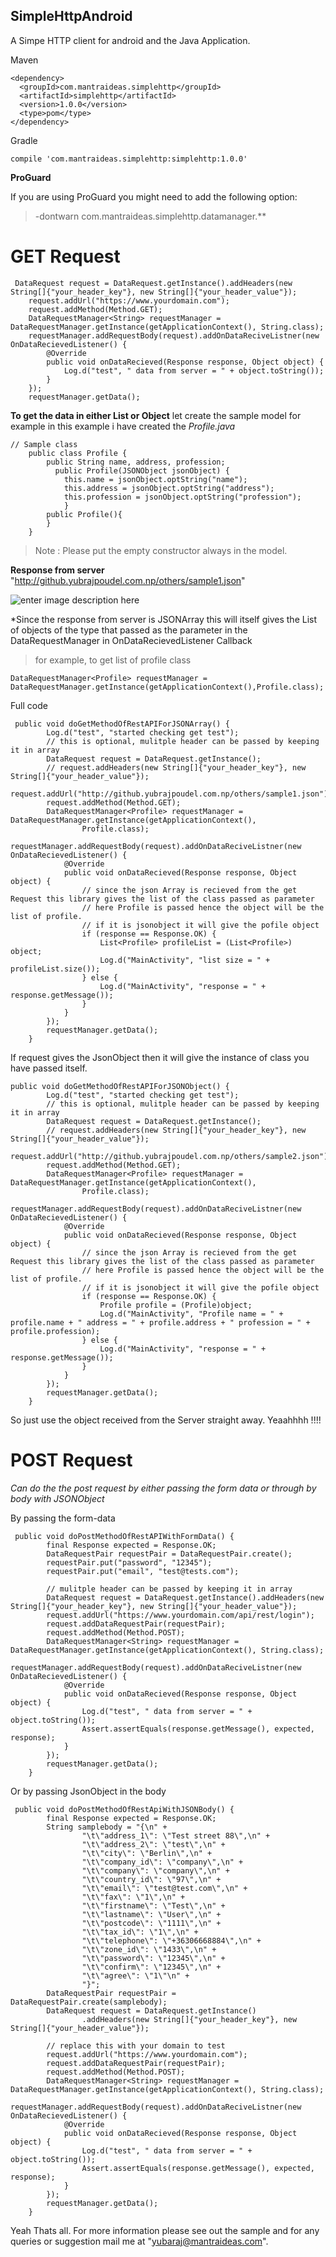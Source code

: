 

SimpleHttpAndroid
-------------

A Simpe HTTP client for android and the Java Application.

Maven


    <dependency>
      <groupId>com.mantraideas.simplehttp</groupId>
      <artifactId>simplehttp</artifactId>
      <version>1.0.0</version>
      <type>pom</type>
    </dependency>

Gradle

    compile 'com.mantraideas.simplehttp:simplehttp:1.0.0'

**ProGuard**

If you are using ProGuard you might need to add the following option:
> -dontwarn com.mantraideas.simplehttp.datamanager.** 


**GET Request**
=============

>  

 

     DataRequest request = DataRequest.getInstance().addHeaders(new String[]{"your_header_key"}, new String[]{"your_header_value"});
        request.addUrl("https://www.yourdomain.com");
        request.addMethod(Method.GET);
        DataRequestManager<String> requestManager = DataRequestManager.getInstance(getApplicationContext(), String.class);
        requestManager.addRequestBody(request).addOnDataReciveListner(new OnDataRecievedListener() {
            @Override
            public void onDataRecieved(Response response, Object object) {
                Log.d("test", " data from server = " + object.toString());
            }
        });
        requestManager.getData();
**To get the data in either List or Object**
let create the sample model for example in this example i have created the *Profile.java*
> 

    // Sample class
        public class Profile {
            public String name, address, profession;
              public Profile(JSONObject jsonObject) {
                this.name = jsonObject.optString("name");
                this.address = jsonObject.optString("address");
                this.profession = jsonObject.optString("profession");
                }
            public Profile(){   
            }
        }
       
> Note : Please put the empty constructor always in the model.
       
**Response from server** "http://github.yubrajpoudel.com.np/others/sample1.json"

![enter image description here](https://github.com/yuviii/SimpleHttpAndroid/blob/master/response.png?raw=true)
    
*Since the response from server is JSONArray this will itself gives the List of objects of the type that passed as the parameter in the DataRequestManager in OnDataRecievedListener Callback

>  for example, to get list of profile class  

    DataRequestManager<Profile> requestManager = DataRequestManager.getInstance(getApplicationContext(),Profile.class);

Full code

     public void doGetMethodOfRestAPIForJSONArray() {
            Log.d("test", "started checking get test");
            // this is optional, mulitple header can be passed by keeping it in array
            DataRequest request = DataRequest.getInstance();
            // request.addHeaders(new String[]{"your_header_key"}, new String[]{"your_header_value"});
            request.addUrl("http://github.yubrajpoudel.com.np/others/sample1.json");
            request.addMethod(Method.GET);
            DataRequestManager<Profile> requestManager = DataRequestManager.getInstance(getApplicationContext(),
                    Profile.class);
            requestManager.addRequestBody(request).addOnDataReciveListner(new OnDataRecievedListener() {
                @Override
                public void onDataRecieved(Response response, Object object) {
                    // since the json Array is recieved from the get Request this library gives the list of the class passed as parameter
                    // here Profile is passed hence the object will be the list of profile.
                    // if it is jsonobject it will give the pofile object
                    if (response == Response.OK) {
                        List<Profile> profileList = (List<Profile>) object;
                        Log.d("MainActivity", "list size = " + profileList.size());
                    } else {
                        Log.d("MainActivity", "response = " + response.getMessage());
                    }
                }
            });
            requestManager.getData();
        }

If request gives the JsonObject then it will give the instance of  class you have passed itself.

    public void doGetMethodOfRestAPIForJSONObject() {
            Log.d("test", "started checking get test");
            // this is optional, mulitple header can be passed by keeping it in array
            DataRequest request = DataRequest.getInstance();
            // request.addHeaders(new String[]{"your_header_key"}, new String[]{"your_header_value"});
            request.addUrl("http://github.yubrajpoudel.com.np/others/sample2.json");
            request.addMethod(Method.GET);
            DataRequestManager<Profile> requestManager = DataRequestManager.getInstance(getApplicationContext(),
                    Profile.class);
            requestManager.addRequestBody(request).addOnDataReciveListner(new OnDataRecievedListener() {
                @Override
                public void onDataRecieved(Response response, Object object) {
                    // since the json Array is recieved from the get Request this library gives the list of the class passed as parameter
                    // here Profile is passed hence the object will be the list of profile.
                    // if it is jsonobject it will give the pofile object
                    if (response == Response.OK) {
                        Profile profile = (Profile)object;
                        Log.d("MainActivity", "Profile name = " + profile.name + " address = " + profile.address + " profession = " + profile.profession);
                    } else {
                        Log.d("MainActivity", "response = " + response.getMessage());
                    }
                }
            });
            requestManager.getData();
        }

So just use the object received from the Server straight away. Yeaahhhh !!!!

**POST Request**
===========

*Can do the the post request by either passing the form data or through  by body with JSONObject*

By passing the form-data

     public void doPostMethodOfRestAPIWithFormData() {
            final Response expected = Response.OK;
            DataRequestPair requestPair = DataRequestPair.create();
            requestPair.put("password", "12345");
            requestPair.put("email", "test@tests.com");
    
            // mulitple header can be passed by keeping it in array
            DataRequest request = DataRequest.getInstance().addHeaders(new String[]{"your_header_key"}, new String[]{"your_header_value"});
            request.addUrl("https://www.yourdomain.com/api/rest/login");
            request.addDataRequestPair(requestPair);
            request.addMethod(Method.POST);
            DataRequestManager<String> requestManager = DataRequestManager.getInstance(getApplicationContext(), String.class);
            requestManager.addRequestBody(request).addOnDataReciveListner(new OnDataRecievedListener() {
                @Override
                public void onDataRecieved(Response response, Object object) {
                    Log.d("test", " data from server = " + object.toString());
                    Assert.assertEquals(response.getMessage(), expected, response);
                }
            });
            requestManager.getData();
        }

Or by passing JsonObject in the body 

     public void doPostMethodOfRestApiWithJSONBody() {
            final Response expected = Response.OK;
            String samplebody = "{\n" +
                    "\t\"address_1\": \"Test street 88\",\n" +
                    "\t\"address_2\": \"test\",\n" +
                    "\t\"city\": \"Berlin\",\n" +
                    "\t\"company_id\": \"company\",\n" +
                    "\t\"company\": \"company\",\n" +
                    "\t\"country_id\": \"97\",\n" +
                    "\t\"email\": \"test@test.com\",\n" +
                    "\t\"fax\": \"1\",\n" +
                    "\t\"firstname\": \"Test\",\n" +
                    "\t\"lastname\": \"User\",\n" +
                    "\t\"postcode\": \"1111\",\n" +
                    "\t\"tax_id\": \"1\",\n" +
                    "\t\"telephone\": \"+36306668884\",\n" +
                    "\t\"zone_id\": \"1433\",\n" +
                    "\t\"password\": \"12345\",\n" +
                    "\t\"confirm\": \"12345\",\n" +
                    "\t\"agree\": \"1\"\n" +
                    "}";
            DataRequestPair requestPair = DataRequestPair.create(samplebody);
            DataRequest request = DataRequest.getInstance()
                    .addHeaders(new String[]{"your_header_key"}, new String[]{"your_header_value"});
    
            // replace this with your domain to test
            request.addUrl("https://www.yourdomain.com");
            request.addDataRequestPair(requestPair);
            request.addMethod(Method.POST);
            DataRequestManager<String> requestManager = DataRequestManager.getInstance(getApplicationContext(), String.class);
            requestManager.addRequestBody(request).addOnDataReciveListner(new OnDataRecievedListener() {
                @Override
                public void onDataRecieved(Response response, Object object) {
                    Log.d("test", " data from server = " + object.toString());
                    Assert.assertEquals(response.getMessage(), expected, response);
                }
            });
            requestManager.getData();
        }

Yeah Thats all.
For more information please see out the sample and for any queries or suggestion mail me at "yubaraj@mantraideas.com". 
